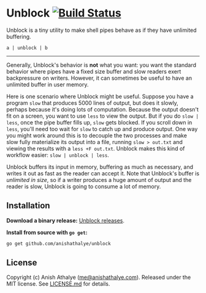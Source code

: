 # Unblock [![Build Status](https://github.com/anishathalye/unblock/workflows/CI/badge.svg)](https://github.com/anishathalye/unblock/actions?query=workflow%3ACI)


Unblock is a tiny utility to make shell pipes behave as if they have unlimited
buffering.

```
a | unblock | b
```

---

Generally, Unblock's behavior is **not** what you want: you want the standard
behavior where pipes have a fixed size buffer and slow readers exert
backpressure on writers. However, it can sometimes be useful to have an
unlimited buffer in user memory.

Here is one scenario where Unblock might be useful. Suppose you have a program
`slow` that produces 5000 lines of output, but does it slowly, perhaps because
it's doing lots of computation. Because the output doesn't fit on a screen, you
want to use `less` to view the output. But if you do `slow | less`, once the
pipe buffer fills up, `slow` gets blocked. If you scroll down in `less`, you'll
need too wait for `slow` to catch up and produce output. One way you might work
around this is to decouple the two processes and make slow fully materialize
its output into a file, running `slow > out.txt` and viewing the results with a
`less +F out.txt`. Unblock makes this kind of workflow easier: `slow | unblock
| less`.

Unblock buffers its input in memory, buffering as much as necessary, and writes
it out as fast as the reader can accept it. Note that Unblock's buffer is
_unlimited in size_, so if a writer produces a huge amount of output and the
reader is slow, Unblock is going to consume a lot of memory.

## Installation

**Download a binary release:**
[Unblock releases](https://github.com/anishathalye/unblock/releases).

**Install from source with `go get`:**

```bash
go get github.com/anishathalye/unblock
```

## License

Copyright (c) Anish Athalye (me@anishathalye.com). Released under the MIT
license. See [LICENSE.md](LICENSE.md) for details.
